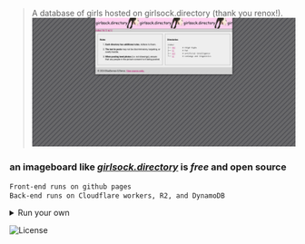 >  A database of girls hosted on girlsock.directory (thank you renox!).
![front page](../assets/girlsock.png)

### an imageboard like _[girlsock.directory](https://girlsock.directory)_ is _free_ and open source
```plaintext
Front-end runs on github pages
Back-end runs on Cloudflare workers, R2, and DynamoDB
```

<details>
  <summary>Run your own</summary>

##### You can run your own version of this imageboard. Send an email to `wedontreplydontbother@protonmail.com` and we will create it for you at a cost.

</details>

![License](https://img.shields.io/badge/license-MIT-green)
